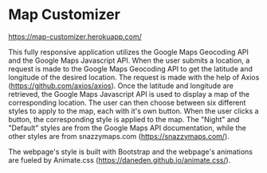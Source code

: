 # Map Customizer

https://map-customizer.herokuapp.com/

This fully responsive application utilizes the Google Maps Geocoding API and the Google Maps Javascript API. When the user submits a location, a request is made to the Google Maps Geocoding API to get the latitude and longitude of the desired location. The request is made with the help of Axios (https://github.com/axios/axios). Once the latitude and longitude are retrieved, the Google Maps Javascript API is used to display a map of the corresponding location. The user can then choose between six different styles to apply to the map, each with it's own button. When the user clicks a button, the corresponding style is applied to the map. The "Night" and "Default" styles are from the Google Maps API documentation, while the other styles are from snazzymaps.com (https://snazzymaps.com/).

The webpage's style is built with Bootstrap and the webpage's animations are fueled by Animate.css (https://daneden.github.io/animate.css/).
